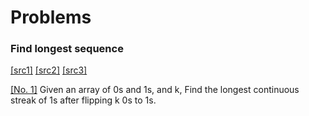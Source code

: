 # Problems


### Find longest sequence
[[src1]](https://www.geeksforgeeks.org/find-longest-sequence-1s-binary-representation-one-flip/)
[[src2]](https://www.careercup.com/question?id=5677751244685312)
[[src3]](https://www.geeksforgeeks.org/subsequence-no-0-1/)

[[No. 1]](./problems/1) Given an array of 0s and 1s, and k, Find the longest continuous streak of 1s after flipping k 0s to 1s.
